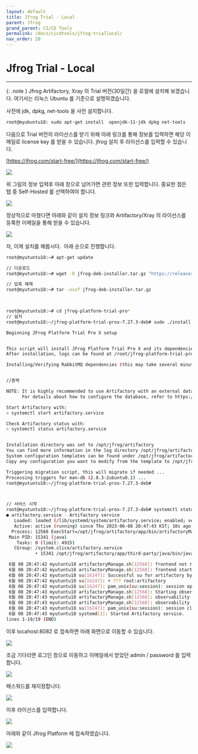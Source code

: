 ```yaml
---
layout: default
title: Jfrog Trial - Local 
parent: Jfrog
grand_parent: CI/CD Tools 
permalink: /docs/cicdtools/jfrog-triallocal/
nav_order: 20
---
```


# Jfrog Trial - Local 

---


{: .note }
Jfrog Artifactory, Xray 의 Trial 버전(30일간) 을 로컬에 설치해 보겠습니다. 여기서는 리눅스 Ubuntu 를 기준으로 설명하겠습니다.


사전에 jdk, dpkg, net-tools 을 사전 설치합니다. 


```bash
root@myubuntu18: sudo apt-get install  openjdk-11-jdk dpkg net-tools
```

다음으로 Trial 버전의 라이선스를 받기 위해 아래 링크를 통해 정보를 입력하면 해당 이메일로 license key 를 받을 수 있습니다. jfrog 설치 후 라이선스를 입력할 수 있습니다. 

[https://jfrog.com/start-free/](https://jfrog.com/start-free/)

 
![](/assets/images/jfrogtriallocal1.png)


위 그림의 정보 입력후 아래 창으로 넘어가면 관련 정보 또한 입력합니다. 중요한 점은 탭 중 Self-Hosted 를 선택하여야 합니다. 
 
![](/assets/images/jfrogtriallocal2.png)

정상적으로 마쳤다면 아래와 같이 설치 정보 링크와 Artifactory/Xray 의 라이선스를 등록한 이메일을 통해 받을 수 있습니다.


![](/assets/images/jfrogtriallocal3.png)


자, 이제 설치를 해봅시다.  아래 순으로 진행합니다.

```bash
root@myutuntu18:~# apt-get update

// 다운로드
root@myutuntu18:~# wget -O jfrog-deb-installer.tar.gz "https://releases.jfrog.io/artifactory/jfrog-prox/org/artifactory/pro/deb/jfrog-platform-trial-prox/7.27.3/jfrog-platform-trial-prox-7.27.3-deb.tar.gz"

// 압축 해제
root@myutuntu18:~# tar -xvzf jfrog-deb-installer.tar.gz

 

root@myutuntu18:~# cd jfrog-platform-trial-pro*
// 설치
root@myutuntu18:~/jfrog-platform-trial-prox-7.27.3-deb# sudo ./install.sh

Beginning JFrog Platform Trial Pro X setup


This script will install JFrog Platform Trial Pro X and its dependencies.
After installation, logs can be found at /root/jfrog-platform-trial-prox-7.27.3-deb/install.log

Installing/Verifying RabbitMQ dependencies (this may take several minutes)...


//중략

NOTE: It is highly recommended to use Artifactory with an external database (MySQL, Oracle, Microsoft SQL Server, PostgreSQL, MariaDB).
      For details about how to configure the database, refer to https://service.jfrog.org/installer/Configuring+the+Database

Start Artifactory with:
> systemctl start artifactory.service

Check Artifactory status with:
> systemctl status artifactory.service


Installation directory was set to /opt/jfrog/artifactory
You can find more information in the log directory /opt/jfrog/artifactory/var/log
System configuration templates can be found under /opt/jfrog/artifactory/var/etc
Copy any configuration you want to modify from the template to /opt/jfrog/artifactory/var/etc/system.yaml

Triggering migration script, this will migrate if needed ...
Processing triggers for man-db (2.8.3-2ubuntu0.1) ...
root@myutuntu18:~/jfrog-platform-trial-prox-7.27.3-deb#



// 서비스 시작
root@myutuntu18:~/jfrog-platform-trial-prox-7.27.3-deb# systemctl status artifactory.service
● artifactory.service - Artifactory service
   Loaded: loaded (/lib/systemd/system/artifactory.service; enabled; vendor pres
   Active: active (running) since Thu 2023-06-08 20:47:43 KST; 10s ago
  Process: 12568 ExecStart=/opt/jfrog/artifactory/app/bin/artifactoryManage.sh s
 Main PID: 15341 (java)
    Tasks: 0 (limit: 4915)
   CGroup: /system.slice/artifactory.service
           ‣ 15341 /opt/jfrog/artifactory/app/third-party/java/bin/java -Djava.u

 6월 08 20:47:42 myutuntu18 artifactoryManage.sh[12568]: frontend not running. P
 6월 08 20:47:42 myutuntu18 artifactoryManage.sh[12568]: frontend started. PID: 
 6월 08 20:47:42 myutuntu18 su[16247]: Successful su for artifactory by root
 6월 08 20:47:42 myutuntu18 su[16247]: + ??? root:artifactory
 6월 08 20:47:42 myutuntu18 su[16247]: pam_unix(su:session): session opened for 
 6월 08 20:47:43 myutuntu18 artifactoryManage.sh[12568]: Starting observability.
 6월 08 20:47:43 myutuntu18 artifactoryManage.sh[12568]: observability not runni
 6월 08 20:47:43 myutuntu18 artifactoryManage.sh[12568]: observability started. 
 6월 08 20:47:43 myutuntu18 su[16247]: pam_unix(su:session): session closed for 
 6월 08 20:47:43 myutuntu18 systemd[1]: Started Artifactory service.
lines 1-19/19 (END)
```

이후 locahost:8082 로 접속하면 아래 화면으로 이동할 수 있습니다.


![](/assets/images/jfrogtriallocal4.png)

조금 기다리면 로그인 창으로 이동하고 이메일에서 받았던 admin / password 를 입력합니다.


![](/assets/images/jfrogtriallocal5.png)


패스워드를 재지정합니다. 


![](/assets/images/jfrogtriallocal6.png)


이후 라이선스를 입력합니다.


![](/assets/images/jfrogtriallocal7.png)

아래와 같이 Jfrog Platform 에 접속하였습니다. 

![](/assets/images/jfrogtriallocal8.png)



